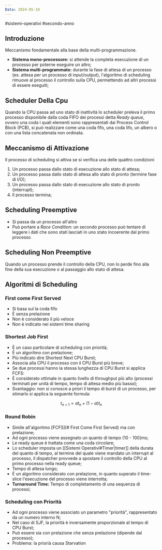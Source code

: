 ```yaml
---
Data: 2024-05-10
---
```


#sistemi-operativi #secondo-anno

## Introduzione

Meccanismo fondamentale alla base della multi-programmazione.

- **Sistema mono-processore:** si attende la completa esecuzione di un processo per poterne eseguire un altro;
- **Sistema multi-programmato:** durante la fase di attesa di un processo (es. attesa per un processo di input/output), l'algoritmo di scheduling rimuove al processo il controllo sulla CPU, permettendo ad altri processi di essere eseguiti; 

## Scheduler Della Cpu

Quando la CPU passa ad uno stato di inattività lo scheduler preleva il primo processo disponibile dalla coda FIFO dei processi detta *Ready queue*, ovvero una coda i quali elementi sono rappresentati dai Process Control Block (PCB), si può realizzare come una coda fifo, una coda lifo, un albero o con una lista concatenata non ordinata. 

## Meccanismo di Attivazione

Il processo di scheduling si attiva se si verifica una delle quattro condizioni

1. Un processo passa dallo stato di esecuzione allo stato di attesa;
2. Un processo passa dallo stato di attesa allo stato di pronto (termine fase di I/O);
3. Un processo passa dallo stato di esecuzione allo stato di pronto (interrupt);
4. Il processo termina; 

## Scheduling Preemptive

- Si passa da un processo all'altro
- Può portare a *Race Condition*: un secondo processo può tentare di leggere i dati che sono stati lasciati in uno stato incoerente dal primo processo

## Scheduling Non Preemptive

Quando un processo prende il controllo della CPU, non lo perde fino alla fine della sua esecuzione o al passaggio allo stato di attesa.

## Algoritmi di Scheduling

### First come First Served

- Si basa sul la coda fifo
- È senza prelazione
- Non è considerato il più veloce
- Non è indicato nei sistemi time sharing

### Shortest Job First

- È un caso particolare di scheduling con priorità;
- È un algoritmo con prelazione;
- Più indicato dire Shortest Next CPU Burst;
- Associa alla CPU il processo con il CPU Burst più breve;
- Se due processi hanno la stessa lunghezza di CPU Burst si applica FCFS:
- È considerato ottimale in quanto livello di throughput più alto (processi terminati per unità di tempo, tempo di attesa medio più basso);
- Svantaggio: non si conosce a priori il tempo di burst di un processo, per stimarlo si applica la seguente formula:

$$
t_{n+1}=at_{n}+(1-a)t_{n}
$$

### Round Robin

- Simile all'algoritmo [FCFS](# First Come First Served) ma con prelazione;
- Ad ogni processo viene assegnato un quanto di tempo (10 - 100)ms;
- Le ready queue è trattata come una coda circolare; 
- Lo scheduler imposta un [[Sistemi Operativi#Timer|timer]] della durata del quanto di tempo, al termine del quale viene mandato un interrupt al processo, il dispatcher provvede a spostare il controllo della CPU al primo processo nella ready queue;
- Tempo di attesa lungo; 
- È un algoritmo considerato con prelazione, in quanto superato il time-slice l'esecuzione del processo viene interrotta;
- **Turnaround Time:** Tempo di completamento di una sequenza di processi;

### Scheduling con Priorità

- Ad ogni processo viene associato un parametro "priorità", rappresentato da un numero interno N; 
- Nel caso di SJF, la priorità è inversamente proporzionale al tempo di CPU Burst; 
- Può essere sia con prelazione che senza prelazione (dipende dal processo); 
- Problema: la priorià causa Starvation 